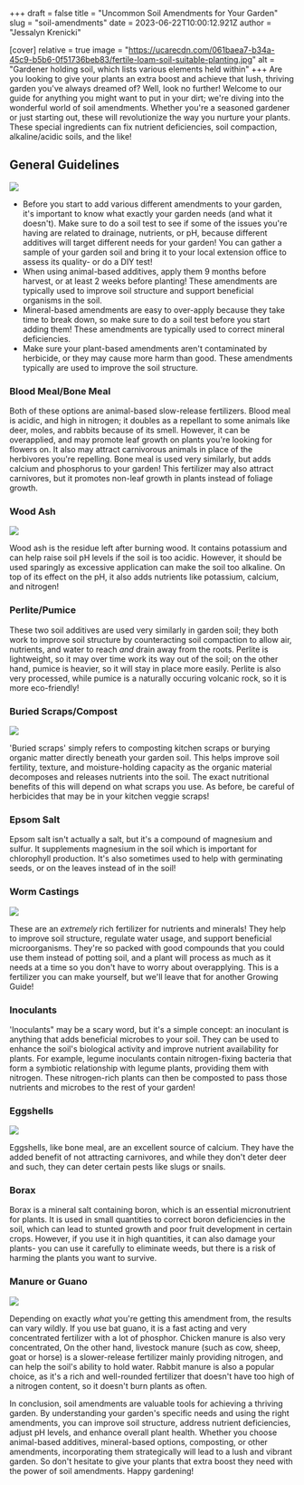 +++
draft = false
title = "Uncommon Soil Amendments for Your Garden"
slug = "soil-amendments"
date = 2023-06-22T10:00:12.921Z
author = "Jessalyn Krenicki"


[cover]
relative = true
image = "https://ucarecdn.com/061baea7-b34a-45c9-b5b6-0f51736beb83/fertile-loam-soil-suitable-planting.jpg"
alt = "Gardener holding soil, which lists various elements held within"
+++
Are you looking to give your plants an extra boost and achieve that lush, thriving garden you've always dreamed of? Well, look no further! Welcome to our guide for anything you might want to put in your dirt; we're diving into the wonderful world of soil amendments. Whether you're a seasoned gardener or just starting out, these will revolutionize the way you nurture your plants. These special ingredients can fix nutrient deficiencies, soil compaction, alkaline/acidic soils, and the like!

## General Guidelines

![](https://ucarecdn.com/ba62c64b-eda4-4211-bc4b-cbdde69b3563/hand-holding-trowel-with-land.jpg)

* Before you start to add various different amendments to your garden, it's important to know what exactly your garden needs (and what it doesn't). Make sure to do a soil test to see if some of the issues you're having are related to drainage, nutrients, or pH, because different additives will target different needs for your garden! You can gather a sample of your garden soil and bring it to your local extension office to assess its quality- or do a DIY test!
* When using animal-based additives, apply them 9 months before harvest, or at least 2 weeks before planting! These amendments are typically used to improve soil structure and support beneficial organisms in the soil.
* Mineral-based amendments are easy to over-apply because they take time to break down, so make sure to do a soil test before you start adding them! These amendments are typically used to correct mineral deficiencies.
* Make sure your plant-based amendments aren't contaminated by herbicide, or they may cause more harm than good. These amendments typically are used to improve the soil structure.

### Blood Meal/Bone Meal

Both of these options are animal-based slow-release fertilizers. Blood meal is acidic, and high in nitrogen; it doubles as a repellant to some animals like deer, moles, and rabbits because of its smell. However, it can be overapplied, and may promote leaf growth on plants you're looking for flowers on. It also may attract carnivorous animals in place of the herbivores you're repelling. Bone meal is used very similarly, but adds calcium and phosphorus to your garden! This fertilizer may also attract carnivores, but it promotes non-leaf growth in plants instead of foliage growth. 

### Wood Ash

![](https://ucarecdn.com/cf8312f9-1bd3-4328-b3ac-96b46ee862a9/fire-burns-campfire-with-red-fire-background-high-quality-photo.jpg)

Wood ash is the residue left after burning wood. It contains potassium and can help raise soil pH levels if the soil is too acidic. However, it should be used sparingly as excessive application can make the soil too alkaline. On top of its effect on the pH, it also adds nutrients like potassium, calcium, and nitrogen!

### Perlite/Pumice

These two soil additives are used very similarly in garden soil; they both work to improve soil structure by counteracting soil compaction to allow air, nutrients, and water to reach *and* drain away from the roots. Perlite is lightweight, so it may over time work its way out of the soil; on the other hand, pumice is heavier, so it will stay in place more easily. Perlite is also very processed, while pumice is a naturally occuring volcanic rock, so it is more eco-friendly!

### Buried Scraps/Compost

![](https://ucarecdn.com/b8feae54-5c05-47aa-bcaf-2640e4ebf2d0/compost-still-life-concept-1-.jpg)

'Buried scraps' simply refers to composting kitchen scraps or burying organic matter directly beneath your garden soil. This helps improve soil fertility, texture, and moisture-holding capacity as the organic material decomposes and releases nutrients into the soil. The exact nutritional benefits of this will depend on what scraps you use. As before, be careful of herbicides that may be in your kitchen veggie scraps!

### Epsom Salt

Epsom salt isn't actually a salt, but it's a compound of magnesium and sulfur. It supplements magnesium in the soil which is important for chlorophyll production. It's also sometimes used to help with germinating seeds, or on the leaves instead of in the soil!

### Worm Castings

![](https://ucarecdn.com/b8f4bfa9-4e49-4fb8-84f7-7667af5ad834/compost-still-life-concept-with-earthworms.jpg)

These are an *extremely* rich fertilizer for nutrients and minerals! They help to improve soil structure, regulate water usage, and support beneficial microorganisms. They're so packed with good compounds that you could use them instead of potting soil, and a plant will process as much as it needs at a time so you don't have to worry about overapplying. This is a fertilizer you can make yourself, but we'll leave that for another Growing Guide!

### Inoculants

'Inoculants" may be a scary word, but it's a simple concept: an inoculant is anything that adds beneficial microbes to your soil. They can be used to enhance the soil's biological activity and improve nutrient availability for plants. For example, legume inoculants contain nitrogen-fixing bacteria that form a symbiotic relationship with legume plants, providing them with nitrogen. These nitrogen-rich plants can then be composted to pass those nutrients and microbes to the rest of your garden!

### Eggshells

![](https://ucarecdn.com/9217f1df-3f00-413d-abab-9236256a9a0d/farm-eggs-basket-with-dried-lavender.jpg)

Eggshells, like bone meal, are an excellent source of calcium. They have the added benefit of not attracting carnivores, and while they don't deter deer and such, they can deter certain pests like slugs or snails. 

### Borax

Borax is a mineral salt containing boron, which is an essential micronutrient for plants. It is used in small quantities to correct boron deficiencies in the soil, which can lead to stunted growth and poor fruit development in certain crops. However, if you use it in high quantities, it can also damage your plants- you can use it carefully to eliminate weeds, but there is a risk of harming the plants you want to survive.

### Manure or Guano

![](https://ucarecdn.com/048e2c27-749c-4a74-a5a2-69ba9ae61c9d/compost-still-life-concept-2-.jpg)

Depending on exactly *what* you're getting this amendment from, the results can vary wildly. If you use bat guano, it is a fast acting and very concentrated fertilizer with a lot of phosphor. Chicken manure is also very concentrated,  On the other hand, livestock manure (such as cow, sheep, goat or horse) is a slower-release fertilizer mainly providing nitrogen, and can help the soil's ability to hold water. Rabbit manure is also a popular choice, as it's a rich and well-rounded fertilizer that doesn't have too high of a nitrogen content, so it doesn't burn plants as often.



In conclusion, soil amendments are valuable tools for achieving a thriving garden. By understanding your garden's specific needs and using the right amendments, you can improve soil structure, address nutrient deficiencies, adjust pH levels, and enhance overall plant health. Whether you choose animal-based additives, mineral-based options, composting, or other amendments, incorporating them strategically will lead to a lush and vibrant garden. So don't hesitate to give your plants that extra boost they need with the power of soil amendments. Happy gardening!